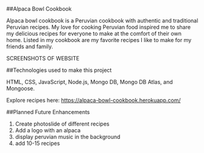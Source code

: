 ##Alpaca Bowl Cookbook

Alpaca bowl cookbook is a Peruvian cookbook with authentic and traditional Peruvian recipes. My love for cooking Peruvian food inspired me to share my delicious recipes for everyone to make at the comfort of their own home. Listed in my cookbook are my favorite recipes I like to make for my friends and family.

SCREENSHOTS OF WEBSITE

##Technologies used to make this project

HTML, CSS, JavaScript, Node.js, Mongo DB, Mongo DB Atlas, and Mongoose.


Explore recipes here: https://alpaca-bowl-cookbook.herokuapp.com/

##Planned Future Enhancements

1) Create photoslide of different recipes
2) Add a logo with an alpaca
3) display peruvian music in the background
4) add 10-15 recipes
